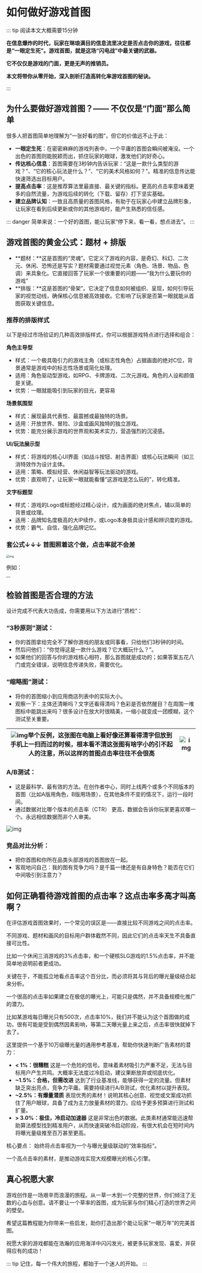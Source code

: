 # 如何做好游戏首图

::: tip 阅读本文大概需要15分钟

**在信息爆炸的时代，玩家在琳琅满目的信息流里决定是否点击你的游戏，往往都是“一眼定生死”。游戏首图，就是这场“闪电战”中最关键的武器。**

**它不仅仅是游戏的门面，更是无声的推销员。**

**本文将带你从零开始，深入剖析打造高转化率游戏首图的秘诀。**

:::

## 为什么要做好游戏首图？—— 不仅仅是“门面”那么简单

很多人把首图简单地理解为“一张好看的图”，但它的价值远不止于此：

- **一眼定生死**：在密密麻麻的游戏列表中，一个平庸的首图会瞬间被淹没。一个出色的首图则能脱颖而出，抓住玩家的眼球，激发他们的好奇心。
- **传达核心信息**：首图需要在3秒钟内告诉玩家：“这是一款什么类型的游戏？”、“它的核心玩法是什么？”、“它的美术风格如何？”。精准的信息传达能快速筛选出目标用户。
- **提高点击率**：这是推荐算法里最直接、最关键的指标。更高的点击率意味着更多的自然流量，为游戏后续的转化（下载、留存）打下坚实基础。
- **建立品牌认知**：一致且高质量的首图风格，有助于在玩家心中建立品牌形象，让玩家在看到后续更新或你的其他游戏时，能产生熟悉的信任感。

::: danger 简单来说：一个好的首图，能让玩家“停下来，看一看，想点进去”。
:::

## 游戏首图的黄金公式：题材 + 排版

- **题材：**这是首图的“灵魂”。它定义了游戏的内容，是奇幻、科幻、二次元、休闲、恐怖还是写实？题材需要通过视觉元素（角色、场景、物品、色调）来具象化。它直接回答了玩家一个很重要的问题——“我为什么要玩你的游戏”
- **排版：**这是首图的“骨架”。它决定了信息如何被组织、呈现，如何引导玩家的视觉动线，确保核心信息被高效接收。它影响了玩家是否第一眼就能从首图获取关键信息。

###  推荐的排版样式

  以下是经过市场验证的几种高效排版样式，你可以根据游戏特点进行选择和组合：

**角色主导型**

- 样式：一个极具吸引力的游戏主角（或标志性角色）占据画面的绝对C位，背景通常是游戏中的标志性场景或简化处理。
- 适用：角色驱动型游戏，如RPG、卡牌游戏、二次元游戏。角色的人设和颜值是关键。
- 优势：一眼就能吸引到玩家的目光，更容易

**场景氛围型**

- 样式：展现最具代表性、最震撼或最独特的场景。
- 适用：开放世界、冒险、沙盒或画风独特的独立游戏。
- 优势：能充分展示游戏的世界观和美术实力，营造强烈的沉浸感。

**UI/玩法展示型**

- 样式：将游戏的核心UI界面（如战斗按钮、射击界面）或核心玩法瞬间（如三消特效作为设计主体。
- 适用：策略、模拟经营、休闲益智等玩法驱动的游戏。
- 优势：直观明了，让玩家一眼就能看懂“这游戏是怎么玩的”，转化精准。

**文字标题型**

- 样式：游戏的Logo或标题经过精心设计，成为画面的绝对焦点，辅以简单的背景或纹理。
- 适用：品牌知名度极高的大IP续作，或Logo本身极具设计感和辨识度的游戏。
- 优势：霸气、自信，强化品牌记忆。

###   套公式↓↓↓ 首图照着这个做，点击率就不会差

<img src="https://arkimg.ark.online/1761211294813-16.webp" alt="img" style="zoom: 50%;" />

例如：

<img src="https://arkimg.ark.online/1761211319983-19.webp" alt="img" style="zoom:25%;" />

## 检验首图是否合理的方法

设计完成不代表大功告成，你需要用以下方法进行“质检”：

###  “3秒原则”测试：

- 你的首图拿给完全不了解你游戏的朋友或同事看，只给他们3秒钟的时间。
- 然后问他们：“你觉得这是一款什么游戏？它大概玩什么？”。
- 如果他们的回答与你的游戏核心相符，那么首图就是成功的；如果答案五花八门或完全错误，说明信息传递失败，需要优化。

###  “缩略图”测试：

- 将你的首图缩小到应用商店列表中的实际大小。
- 观察一下：主体还清晰吗？文字还看得清吗？色彩是否依然醒目？在周围一堆图标中能跳出来吗？很多设计在放大时很精美，一缩小就变成一团模糊，这个测试至关重要。

| ![img](https://arkimg.ark.online/1761211926918-1.webp)举个反例，这张图在电脑上看好像还算看得清字但放到手机上一扫而过的时候，根本看不清这张图有啥字小的引不起人的注意，所以这样的首图点击率往往不会很高 | ![img](https://arkimg.ark.online/1761211934699-4.webp) |
| ------------------------------------------------------------ | ------------------------------------------------------ |

###  A/B测试：

- 这是最科学、最有效的方法。在创作者中心，同时上线两个或多个不同版本的首图（比如A版用角色，B版用场景），在其他条件不变的情况下，运行一段时间。
- 通过数据对比哪个版本的点击率（CTR） 更高，数据会告诉你玩家更喜欢哪一个。永远相信数据而非个人审美。

![img](https://arkimg.ark.online/1761211614287-22.webp)

###  竞品对比分析：

- 把你首图和你所在品类头部游戏的首图放在一起。
- 客观地问自己：我的图有竞争力吗？是千篇一律还是有自身特色？能否在它们中间吸引到注意力？



## 如何正确看待游戏首图的点击率？这点击率多高才叫高啊？

 在评估游戏首图效果时，一个常见的误区是——直接比较不同游戏之间的点击率。

 不同游戏、题材和画风的目标用户群体截然不同，因此它们的点击率天生不具备直接可比性。

 比如一个休闲三消游戏的3%点击率，和一个硬核SLG游戏的1.5%点击率，并不能简单地说明前者更成功。

 关键在于，不能孤立地看点击率这个百分比，而必须将其与背后的曝光量级结合起来分析。

 一个很高的点击率如果建立在极低的曝光上，可能只是偶然，并不具备规模化推广的潜力。

 比如某游戏每日曝光只有500次，点击率10%，我们并不能认为这个首图做的成功，很有可能是受到偶然因素影响，等第二天曝光量上来之后，点击率很快就掉下去了。

 这里提供一个基于10万级曝光量的通用参考基准，帮助你快速判断广告素材的潜力：

- **< 1%：很糟糕** 这是一个危险的信号。意味着素材吸引力严重不足，无法与目标用户产生共鸣。大概率无法度过冷启动，建议果断放弃或彻底优化。
- **~1.5%：合格，但需改进** 达到了行业基准线，能够获得一定的流量。但素材缺乏突出亮点，竞争力平庸。需要持续进行A/B测试，优化素材以提升表现。
- **~2.5%：有爆量潜质** 表现优秀的素材！说明其核心创意、视觉或文案成功抓住了用户眼球，具备了成为主力放量素材的潜力。应给予更多预算进行测试和扩量。
- **> 3.0%：极佳，冷启动加速器** 这是非常出色的数据。此类素材通常能迅速帮助算法模型找到精准用户，从而快速突破冷启动阶段，有很大机会在短时间内将曝光量级推至百万甚至更高。

 核心要点： 始终将点击率视为一个与曝光量级联动的“效率指标”。

 一个高点击率的素材，是推动游戏实现大规模曝光的核心引擎。



## 真心祝愿大家

 游戏创作是一场艰辛而浪漫的旅程。从一草一木到一个完整的世界，你们倾注了无数的心血与创意。请不要让一个草率的首图，成为玩家与你们精心打造的世界之间的壁垒。

 希望这篇教程能为你带来一些启发，助你打造出那个能让玩家“一眼万年”的完美首图。

 祝愿大家的游戏都能在浩瀚的应用海洋中闪闪发光，被更多玩家发现、喜爱，并获得应有的成功！


::: tip 记住，每一个伟大的旅程，都始于一个迷人的开始。
:::
